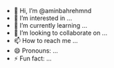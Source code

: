 - 👋 Hi, I’m @aminbahrehmnd
- 👀 I’m interested in ...
- 🌱 I’m currently learning ...
- 💞️ I’m looking to collaborate on ...
- 📫 How to reach me ...
- 😄 Pronouns: ...
- ⚡ Fun fact: ...

<!---
aminbahrehmnd/aminbahrehmnd is a ✨ special ✨ repository because its `README.md` (this file) appears on your GitHub profile.
You can click the Preview link to take a look at your changes.
--->
